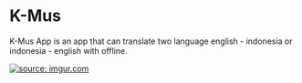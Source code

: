 # K-Mus
K-Mus App is an app that can translate two language english - indonesia or indonesia - english with offline. 

<a href="https://imgur.com/aNy6rUb"><img src="https://i.imgur.com/aNy6rUb.gif" title="source: imgur.com" /></a>

